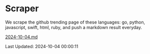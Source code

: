 # Scraper

We scrape the github trending page of these languages: go, python, javascript, swift, html, ruby, and push a markdown result everyday.

[2024-10-04.md](https://github.com/henson/Scraper/blob/master/2024-10-04.md)

Last Updated: 2024-10-04 00:00:11